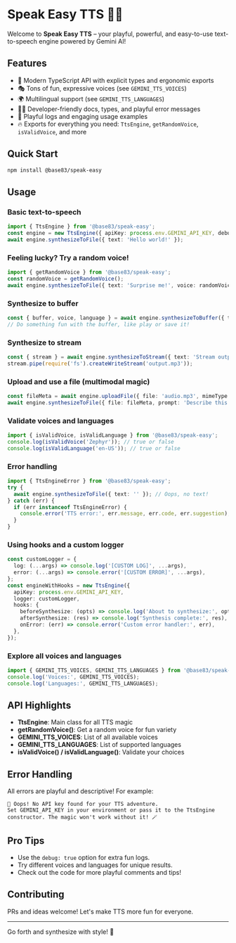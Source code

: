 # Speak Easy TTS 🎤✨

Welcome to **Speak Easy TTS** – your playful, powerful, and easy-to-use text-to-speech engine powered by Gemini AI!

## Features
- 🚀 Modern TypeScript API with explicit types and ergonomic exports
- 🎭 Tons of fun, expressive voices (see `GEMINI_TTS_VOICES`)
- 🌍 Multilingual support (see `GEMINI_TTS_LANGUAGES`)
- 🧑‍💻 Developer-friendly docs, types, and playful error messages
- 🎉 Playful logs and engaging usage examples
- 🔥 Exports for everything you need: `TtsEngine`, `getRandomVoice`, `isValidVoice`, and more

## Quick Start

```bash
npm install @base83/speak-easy
```

## Usage

### Basic text-to-speech
```ts
import { TtsEngine } from '@base83/speak-easy';
const engine = new TtsEngine({ apiKey: process.env.GEMINI_API_KEY, debug: true });
await engine.synthesizeToFile({ text: 'Hello world!' });
```

### Feeling lucky? Try a random voice!
```ts
import { getRandomVoice } from '@base83/speak-easy';
const randomVoice = getRandomVoice();
await engine.synthesizeToFile({ text: 'Surprise me!', voice: randomVoice });
```

### Synthesize to buffer
```ts
const { buffer, voice, language } = await engine.synthesizeToBuffer({ text: 'Buffer output!' });
// Do something fun with the buffer, like play or save it!
```

### Synthesize to stream
```ts
const { stream } = await engine.synthesizeToStream({ text: 'Stream output!' });
stream.pipe(require('fs').createWriteStream('output.mp3'));
```

### Upload and use a file (multimodal magic)
```ts
const fileMeta = await engine.uploadFile({ file: 'audio.mp3', mimeType: 'audio/mpeg' });
await engine.synthesizeToFile({ file: fileMeta, prompt: 'Describe this audio' });
```

### Validate voices and languages
```ts
import { isValidVoice, isValidLanguage } from '@base83/speak-easy';
console.log(isValidVoice('Zephyr')); // true or false
console.log(isValidLanguage('en-US')); // true or false
```

### Error handling
```ts
import { TtsEngineError } from '@base83/speak-easy';
try {
  await engine.synthesizeToFile({ text: '' }); // Oops, no text!
} catch (err) {
  if (err instanceof TtsEngineError) {
    console.error('TTS error:', err.message, err.code, err.suggestion);
  }
}
```

### Using hooks and a custom logger
```ts
const customLogger = {
  log: (...args) => console.log('[CUSTOM LOG]', ...args),
  error: (...args) => console.error('[CUSTOM ERROR]', ...args),
};
const engineWithHooks = new TtsEngine({
  apiKey: process.env.GEMINI_API_KEY,
  logger: customLogger,
  hooks: {
    beforeSynthesize: (opts) => console.log('About to synthesize:', opts),
    afterSynthesize: (res) => console.log('Synthesis complete:', res),
    onError: (err) => console.error('Custom error handler:', err),
  },
});
```

### Explore all voices and languages
```ts
import { GEMINI_TTS_VOICES, GEMINI_TTS_LANGUAGES } from '@base83/speak-easy';
console.log('Voices:', GEMINI_TTS_VOICES);
console.log('Languages:', GEMINI_TTS_LANGUAGES);
```

## API Highlights

- **TtsEngine**: Main class for all TTS magic
- **getRandomVoice()**: Get a random voice for fun variety
- **GEMINI_TTS_VOICES**: List of all available voices
- **GEMINI_TTS_LANGUAGES**: List of supported languages
- **isValidVoice() / isValidLanguage()**: Validate your choices

## Error Handling

All errors are playful and descriptive! For example:

```
🛑 Oops! No API key found for your TTS adventure.
Set GEMINI_API_KEY in your environment or pass it to the TtsEngine constructor. The magic won't work without it! 🪄
```

## Pro Tips
- Use the `debug: true` option for extra fun logs.
- Try different voices and languages for unique results.
- Check out the code for more playful comments and tips!

## Contributing
PRs and ideas welcome! Let's make TTS more fun for everyone.

---

Go forth and synthesize with style! 🚀
